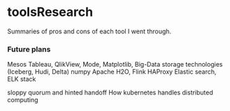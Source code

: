 # toolsResearch
Summaries of pros and cons of each tool I went through.

### Future plans
Mesos
Tableau, QlikView, Mode, Matplotlib, 
Big-Data storage technologies (Iceberg, Hudi, Delta)
numpy
Apache H2O, Flink
HAProxy
Elastic search, ELK stack

sloppy quorum and hinted handoff
How kubernetes handles distributed computing